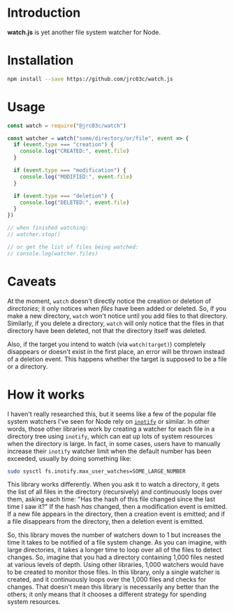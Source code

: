 # Introduction

**watch.js** is yet another file system watcher for Node.

# Installation

```bash
npm install --save https://github.com/jrc03c/watch.js
```

# Usage

```js
const watch = require("@jrc03c/watch")

const watcher = watch("some/directory/or/file", event => {
  if (event.type === "creation") {
    console.log("CREATED:", event.file)
  }

  if (event.type === "modification") {
    console.log("MODIFIED:", event.file)
  }

  if (event.type === "deletion") {
    console.log("DELETED:", event.file)
  }
})

// when finished watching:
// watcher.stop()

// or get the list of files being watched:
// console.log(watcher.files)
```

# Caveats

At the moment, `watch` doesn't directly notice the creation or deletion of _directories_; it only notices when _files_ have been added or deleted. So, if you make a new directory, `watch` won't notice until you add files to that directory. Similarly, if you delete a directory, `watch` will only notice that the files in that directory have been deleted, not that the directory itself was deleted.

Also, if the target you intend to watch (via `watch(target)`) completely disappears or doesn't exist in the first place, an error will be thrown instead of a deletion event. This happens whether the target is supposed to be a file or a directory.

# How it works

I haven't really researched this, but it seems like a few of the popular file system watchers I've seen for Node rely on [`inotify`](https://en.wikipedia.org/wiki/Inotify) or similar. In other words, those other libraries work by creating a watcher for each file in a directory tree using `inotify`, which can eat up lots of system resources when the directory is large. In fact, in some cases, users have to manually increase their `inotify` watcher limit when the default number has been exceeded, usually by doing something like:

```bash
sudo sysctl fs.inotify.max_user_watches=SOME_LARGE_NUMBER
```

This library works differently. When you ask it to watch a directory, it gets the list of all files in the directory (recursively) and continuously loops over them, asking each time: "Has the hash of this file changed since the last time I saw it?" If the hash _has_ changed, then a modification event is emitted. If a new file appears in the directory, then a creation event is emitted; and if a file disappears from the directory, then a deletion event is emitted.

So, this library moves the number of watchers down to 1 but increases the time it takes to be notified of a file system change. As you can imagine, with large directories, it takes a longer time to loop over all of the files to detect changes. So, imagine that you had a directory containing 1,000 files nested at various levels of depth. Using other libraries, 1,000 watchers would have to be created to monitor those files. In this library, only a single watcher is created, and it continuously loops over the 1,000 files and checks for changes. That doesn't mean this library is necessarily any better than the others; it only means that it chooses a different strategy for spending system resources.
